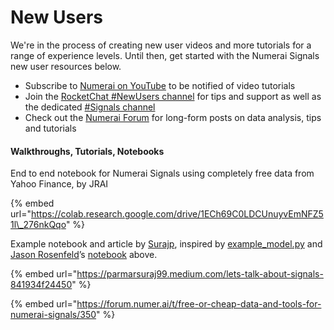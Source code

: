 # New Users

We're in the process of creating new user videos and more tutorials for a range of experience levels. Until then, get started with the Numerai Signals new user resources below. 

* Subscribe to [Numerai on YouTube](https://www.youtube.com/channel/UCQt3RVSKsDpFgYIm1A-nWbA) to be notified of video tutorials
* Join the [RocketChat \#NewUsers channel](https://community.numer.ai/channel/newusers) for tips and support as well as the dedicated [\#Signals channel](https://community.numer.ai/channel/signals)
* Check out the [Numerai Forum](https://forum.numer.ai) for long-form posts on data analysis, tips and tutorials

#### Walkthroughs, Tutorials, Notebooks

End to end notebook for Numerai Signals using completely free data from Yahoo Finance, by JRAI

{% embed url="https://colab.research.google.com/drive/1ECh69C0LDCUnuyvEmNFZ51l\_276nkQqo" %}

Example notebook and article by [Surajp](https://twitter.com/parmarsuraj99), inspired by [example\_model.py](https://github.com/numerai/example-scripts/blob/master/signals/example_model.py) and [Jason Rosenfeld](https://twitter.com/jrosenfeld13)’s [notebook](https://twitter.com/jrosenfeld13/status/1315749231387443202?s=20) above.

{% embed url="https://parmarsuraj99.medium.com/lets-talk-about-signals-841934f24450" %}

{% embed url="https://forum.numer.ai/t/free-or-cheap-data-and-tools-for-numerai-signals/350" %}



